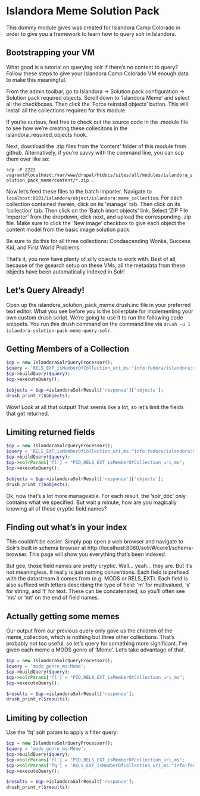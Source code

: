 Islandora Meme Solution Pack
============================
This dummy module gives was created for Islandora Camp Colorado in order to give you a framework to learn how to query solr in Islandora.

Bootstrapping your VM
---------------------
What good is a tutorial on querying solr if there’s no content to query?  Follow these steps to give your Islandora Camp Colorado VM enough data to make this meaningful.

From the admin toolbar, go to Islandora -> Solution pack configuration -> Solution pack required objects.  Scroll down to ‘Islandora Meme’ and select all the checkboxes.  Then click the ‘Force reinstall objects’ button.  This will install all the collections required for this module.

If you’re curious, feel free to check out the source code in the .module file to see how we’re creating these collecitons in the islandora_required_objects hook.

Next, download the .zip files from the ‘content’ folder of this module from github.  Alternatively, if you’re savvy with the command line, you can scp them over like so:

`scp -P 2222 vagrant@localhost:/var/www/drupal/htdocs/sites/all/modules/islandora_solution_pack_meme/content/*.zip .`

Now let’s feed these files to the batch importer.  Navigate to `localhost:8181/islandora/object/islandora:meme_collection`.  For each collection contained therein, click on its 'manage' tab.  Then click on its ‘collection’ tab.  Then click on the ‘Batch imort objects’ link.  Select ‘ZIP File Importer’ from the dropdown, click next, and upload the corresponding .zip file.  Make sure to click the ‘New image’ checkbox to give each object the content model from the basic image solution pack.

Be sure to do this for all three collections: Condascending Wonka, Success Kid, and First World Problems.

That’s it, you now have plenty of silly objects to work with.  Best of all, because of the gsearch setup on these VMs, all the metadata from these objects have been automatically indexed in Solr!

Let’s Query Already!
------------
Open up the islandora_solution_pack_meme.drush.inc file in your preferred text editor.  What you see before you is the boilerplate for implementing your own custom drush script.  We’re going to use it to run the following code snippets.  You run this drush command on the command line via `drush -u 1 islandora-solution-pack-meme-query-solr`.

Getting Members of a Collection
-------------------------------
```php
$qp = new IslandoraSolrQueryProcessor();
$query = 'RELS_EXT_isMemberOfCollection_uri_ms:"info:fedora/islandora:meme_collection"';
$qp->buildQuery($query);
$qp->executeQuery();

$objects = $qp->islandoraSolrResult['response']['objects'];
drush_print_r($objects);
```

Wow!  Look at all that output!  That seems like a lot, so let’s limit the fields that get returned.

Limiting returned fields
------------------------
```php
$qp = new IslandoraSolrQueryProcessor();
$query = 'RELS_EXT_isMemberOfCollection_uri_ms:"info:fedora/islandora:meme_collection"';
$qp->buildQuery($query);
$qp->solrParams['fl'] = "PID,RELS_EXT_isMemberOfCollection_uri_ms";
$qp->executeQuery();

$objects = $qp->islandoraSolrResult['response']['objects'];
drush_print_r($objects);
```

Ok, now that’s a lot more manageable.  For each result, the ‘solr_doc’ only contains what we specified.  But wait a minute, how are you magically knowing all of these cryptic field names?

Finding out what’s in your index
--------------------------------
This couldn’t be easier.  Simply pop open a web browser and navigate to Solr’s built in schema browser at http://localhost:8080/solr/#/core1/schema-browser.  This page will show you everything that’s been indexed.

But gee, those field names are pretty cryptic.  Well... yeah... they are.  But it’s not meaningless.  It really is just naming conventions.  Each field is prefixed with the datastream it comes from (e.g. MODS or RELS_EXT).  Each field is also suffixed with letters describing the type of field:  ‘m’ for multivalued, ‘s’ for string, and ‘t’ for text.  These can be concatenated, so you’ll often see ‘ms’ or ‘mt’ on the end of field names.

Actually getting some memes
---------------------------
Our output from our previous query only gave us the children of the meme_collection, which is nothing but three other collections.  That’s probably not too useful, so let’s query for something more significant.  I’ve given each meme a MODS genre of ‘Meme’.  Let’s take advantage of that.

```php
$qp = new IslandoraSolrQueryProcessor();
$query = 'mods_genre_ms:Meme';
$qp->buildQuery($query);
$qp->solrParams['fl'] = "PID,RELS_EXT_isMemberOfCollection_uri_ms";
$qp->executeQuery();

$results = $qp->islandoraSolrResult['response'];
drush_print_r($results);
```

Limiting by collection
----------------------
Use the 'fq' solr param to apply a filter query:

```php
$qp = new IslandoraSolrQueryProcessor();
$query = 'mods_genre_ms:Meme';
$qp->buildQuery($query);
$qp->solrParams['fl'] = "PID,RELS_EXT_isMemberOfCollection_uri_ms";
$qp->solrParams['fq'] = 'RELS_EXT_isMemberOfCollection_uri_ms:"info:fedora/islandora:condascending_wonka_collection"';
$qp->executeQuery();

$results = $qp->islandoraSolrResult['response'];
drush_print_r($results);
```
